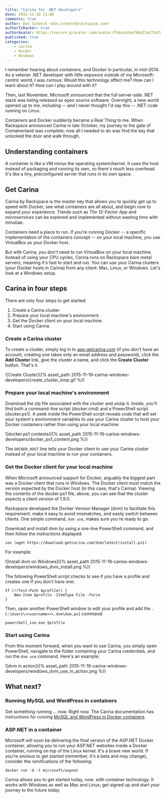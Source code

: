 ```yaml
---
title: "Carina for .NET developers"
date: 2015-11-19 11:00
comments: true
author: Don Schenck <don.schenck@rackspace.com>
authorIsRacker: true
authorAvatar: https://secure.gravatar.com/avatar/f54aa14aef60a23e27147afdedf0501d
published: true
categories:
    - Carina
    - Docker
    - Windows
---
```

I remember hearing about containers, and Docker in particular, in mid-2014. As a veteran .NET developer with little exposure outside of my Microsoft-centric world, I was curious: Would this technology affect me? How can I learn about it? How can I play around with it?

Then, last November, Microsoft announced that the full server-side .NET stack was being released as open source software. Overnight, a new world opened up to me, including -- and I never thought I'd say this -- .NET code running on Linux.

Containers and Docker suddenly became a Real Thing to me. When Rackspace announced Carina in late October, my journey to the gate of Containerland was complete; now all I needed to do was find the key that unlocked the door and walk through.

<!-- more -->

## Understanding containers

A container is like a VM minus the operating system/kernel. It uses the host instead of packaging and running its own, so there's much less overhead. It's like a tiny, preconfigured server that runs in its own space.

## Get Carina

Carina by Rackspace is the master key that allows you to quickly get up to speed with Docker, see what containers are all about, and begin *now* to expand your experience. Trends such as *The 12-Factor App* and *microservices* can be explored and implemented without wasting time with minutiae.

Containers need a place to run. If you're running Docker -- a specific implementation of the containers concept -- on your local machine, you use VirtualBox as your Docker host.

But with Carina, you don't need to run VirtualBox on your local machine. Instead of using your CPU cycles, Carina runs on Rackspace bare metal servers, meaning it's fast to start and run. You can use your Carina clusters (your Docker hosts in Carina) from any client: Mac, Linux, or Windows. Let's look at a Windows setup.

## Carina in four steps
There are only four steps to get started:  

1. Create a Carina cluster.
2. Prepare your local machine's environment.
3. Get the Docker client on your local machine.
4. Start using Carina.

### Create a Carina cluster
To create a cluster, simply log in to [app.getcarina.com](https://app.getcarina.com)</a> (if you don't have an account, creating one takes only an email address and password), click the **Add Cluster** link, give the cluster a name, and click the **Create Cluster** button. That's it.

![Create Cluster]({% asset_path 2015-11-19-carina-windows-developers/create_cluster_loop.gif %})

### Prepare your local machine's environment

Download the zip file associated with the cluster and unzip it. Inside, you'll find both a command-line script (docker.cmd) and a PowerShell script (docker.ps1). A peek inside the PowerShell script reveals code that will set your system's environment variables to use your Carina cluster to host your Docker containers rather than using your local machine:

![docker.ps1 contents]({% asset_path 2015-11-19-carina-windows-developers/docker_ps1_content.png %})

The `DOCKER_HOST` line tells your Docker client to use your Carina cluster instead of your local machine to run your containers.

### Get the Docker client for your local machine

When Microsoft announced support for Docker, arguably the biggest part was a Docker client that runs in Windows. The Docker client must match the version expected by the Docker host (in this case, that's Carina). Viewing the contents of the docker.ps1 file, above, you can see that the cluster expects a client version of 1.9.0.

Rackspace developed the Docker Version Manager (dvm) to facilitate this requirement, make it easy to avoid mismatches, and easily switch between clients. One simple command, `dvm use`, makes sure you're ready to go.

Download and install dvm by using a one-line PowerShell command, and then follow the instructions displayed.

```
iex (wget https://download.getcarina.com/dvm/latest/install.ps1)

```
For example:

![Install dvm on Windows]({% asset_path 2015-11-19-carina-windows-developers/windows_dvm_install.png %})

The following PowerShell script checks to see if you have a profile and creates one if you don't have one:

```
If (!(Test-Path $profile)) {
    New-Item $profile -ItemType File -Force
}
```

Then, open another PowerShell window to edit your profile and add the `. C:\Users\<<username>>\.dvm\dvm.ps1` command:

```
powershell_ise.exe $profile
```

### Start using Carina

From this moment forward, when you want to use Carina, you simply open PowerShell, navigate to the folder containing your Carina credentials, and run the `dvm use` command. Here's an example:

![dvm in action]({% asset_path 2015-11-19-carina-windows-developers/windows_dvm_use_in_action.png %})

## What next?

### Running MySQL and WordPress in containers

Get something running ... now. Right now. The Carina documentation has instructions for running <a href="https://getcarina.com/docs/tutorials/wordpress-apache-mysql/">MySQL and WordPress in Docker containers</a>.

### ASP.NET in a container

Microsoft will soon be delivering the final version of the ASP.NET Docker container, allowing you to run your ASP.NET websites inside a Docker container, running on top of the Linux kernel. It's a brave new world. If you're anxious to get started (remember, it's a beta and may change), consider the ramifications of the following:

```
docker run -d -t microsoft/aspnet
```

Carina allows you to get started today, *now*, with container technology. It works with Windows as well as Mac and Linux; get signed up and start your journey to the future today.
